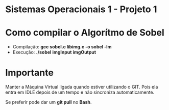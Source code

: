 # Sistemas Operacionais 1 - Projeto 1

# Como compilar o Algorítmo de Sobel

* Compilação: **gcc sobel.c libimg.c -o sobel -lm**
* Execução: **./sobel imgInput imgOutput**

# Importante

Manter a Máquina Virtual ligada quando estiver utilizando o GIT. Pois ela entra em IDLE depois de um tempo
e não sincroniza automaticamente.

Se preferir pode dar um **git pull** no **Bash**.
